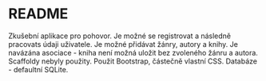 # README

Zkušební aplikace pro pohovor. Je možné se registrovat a následně pracovats údaji uživatele.
Je možné přidávat žánry, autory a knihy.
Je navázána asociace - kniha není možná uložit bez zvoleného žánru a autora.
Scaffoldy nebyly použity.
Použit Bootstrap, částečně vlastní CSS. 
Databáze - defaultní SQLite.
